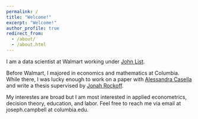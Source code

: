 ```yaml
---
permalink: /
title: "Welcome!"
excerpt: "Welcome!"
author_profile: true
redirect_from: 
  - /about/
  - /about.html
---
```


I am a data scientist at Walmart working under [John List](https://voices.uchicago.edu/jlist/).

Before Walmart, I majored in economics and mathematics at Columbia. While there, I was lucky enough to work on a paper with [Alessandra Casella](https://blogs.cuit.columbia.edu/ac186/) and write a thesis supervised by [Jonah Rockoff](https://www0.gsb.columbia.edu/faculty/jrockoff/). 

My interestes are broad but I am most interested in applied econometrics, decision theory, education, and labor. Feel free to reach me via email at joseph.campbell at columbia.edu. 
